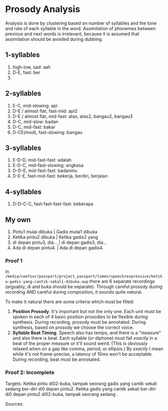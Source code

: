 # Prosody Analysis

Analysis is done by clustering based on number of syllables and the tone and rate of each syllable in the word.
Assimilation of phonemes between previous and next words is irrelevant,
because it is assumed that assimilation should be avoided during dubbing.

## 1-syllables

1. high-low, sad: aah
2. D-E, fast: ber
3.

## 2-syllables

1. E-C, mid-slowing: api
2. D-E / almost flat, fast-mid: api2
3. D-E / almost flat, mid-fast: atas, atas2, bangau2, bangau3
4. D-C, mid-slow: badan
4. D-C, mid-fast: bakar
5. D-CE(mod), fast-slowing: bangau

## 3-syllables

1. E-D-D, mid-fast-fast: adalah
2. E-D-C, mid-fast-slowing: angkasa
3. D-D-E, mid-fast-fast: badanmu
4. D-E-E, fast-mid-fast: bekerja, berdiri, berjalan

## 4-syllables

1. D-D-C-C, fast-fast-fast-fast: beberapa

## My own

1. Pintu1 mulai dibuka | Gadis mulai1 dibuka
2. Ketika pintu2 dibuka | Ketika gadis2 yang
3. di depan pintu3, dia...  | di depan gadis3, dia...
4. Ada di depan pintu4. | Ada di depan gadis4.

### Proof 1

In `/media/ceefour/passport/project_passport/lumen/speech/expressive/ketika-gadis-yang-cantik-sekali-dibuka.aup`
there are 6 separate recordings (arguably, di and buka should be separate).
Through careful prosody during recording AND careful during composition, it sounds quite natural.

To make it natural there are some criteria which must be filled:

1. **Position Prosody**. It's important but not the only one.
    Each unit must be spoken in each of 4 basic position prosodies to be flexible during synthesis.
    During recording, prosody must be annotated.
    During synthesis, based on prosody we choose the correct voice.
2. **Syllable Beat Timing**. Speech also has tempo, and there is a "measure" and also there is beat.
    Each syllable (or diphone) must fall _exactly_ in a beat of the proper measure or it'll sound weird.
    (This is obviously relaxed when on a gap like comma, period, or ellipsis.)
    By _exactly_ I mean while it's not frame-precise, a latency of 10ms won't be acceptable.
    During recording, beat must be annotated.



### Proof 2: Incomplete

Targets:
Ketika pintu di02-buka, tampak seorang gadis yang cantik sekali sedang ber-diri di0 depan pintu2.
Ketika gadis yang cantik sekali ber-diri di0 depan pintu2 di02-buka, tampak seorang sedang .

Sources:

